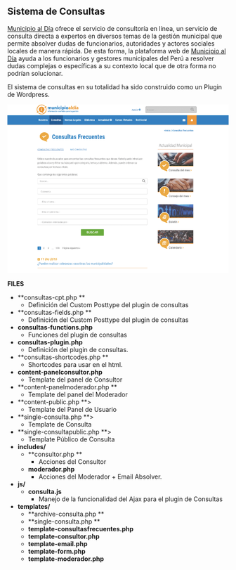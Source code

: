 ## Sistema de Consultas

[Municipio al Día](https://municipioaldia.com) ofrece el servicio de consultoría en línea, un servicio de consulta directa a expertos en diversos temas de la gestión municipal que permite absolver dudas de funcionarios, autoridades y actores sociales locales de manera rápida. De esta forma, la plataforma web de [Municipio al Día](https://www.gitbook.com/book/sujumayas/municipio-al-dia/edit#) ayuda a los funcionarios y gestores municipales del Perú a resolver dudas complejas o específicas a su contexto local que de otra forma no podrían solucionar.

El sistema de consultas en su totalidad ha sido construido como un Plugin de Wordpress.

![](/assets/consultas.png)

**FILES**

* **consultas-cpt.php **
  * Definición del Custom Posttype del plugin de consultas
* **consultas-fields.php **
  * Definición del Custom Posttype del plugin de consultas
* **consultas-functions.php**
  * Funciones del plugin de consultas
* **consultas-plugin.php**
  * Definición del plugin de consultas. 
* **consultas-shortcodes.php **
  * Shortcodes para usar en el html. 
* **content-panelconsultor.php**
  * Template del panel de Consultor
* **content-panelmoderador.php **
  * Template del panel del Moderador
* **content-public.php **&gt; 
  * Template del Panel de Usuario
* **single-consulta.php **&gt; 
  * Template de Consulta
* **single-consultapublic.php **&gt; 
  * Template Público de Consulta
* **includes/**
  * **consultor.php **
    * Acciones del Consultor
  * **moderador.php**
    * Acciones del Moderador + Email Absolver. 
* **js/**
  * **consulta.js**
    * Manejo de la funcionalidad del Ajax para el plugin de Consultas
* **templates/**
  * **archive-consulta.php **
  * **single-consulta.php **
  * **template-consultasfrecuentes.php**
  * **template-consultor.php**
  * **template-email.php**
  * **template-form.php**
  * **template-moderador.php**



